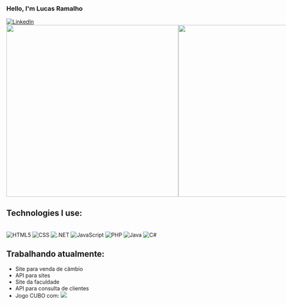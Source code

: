 ### Hello, I'm Lucas Ramalho
<a href="https://www.linkedin.com/in/lucas-ramalho-07a34425a">
  <img src="https://img.shields.io/badge/LinkedIn-0077B5?style=for-the-badge&logo=linkedin&logoColor=white" alt="LinkedIn">
</a>


<div style="display: flex;">
    <img src="https://github-readme-stats.vercel.app/api/top-langs/?username=LucasGOWRamalho&theme=blue-green" width="450px" />
    <img src="https://github-readme-stats.vercel.app/api?username=LucasGOWRamalho&show_icons=true&theme=onedark" width="450px" />
</div>

## Technologies I use:
<div style="display: inline_block"><br/>
  <img align="center" alt="HTML5" src="https://img.shields.io/badge/HTML5-E34F26?style=for-the-badge&logo=html5&logoColor=white">
  <img align="center" alt="CSS" src="https://img.shields.io/badge/CSS3-1572B6?style=for-the-badge&logo=css3&logoColor=white">
  <img align="center" alt=".NET" src="https://img.shields.io/badge/.NET-5C2D91?style=for-the-badge&logo=.net&logoColor=white">
  <img align="center" alt="JavaScript" src="https://img.shields.io/badge/JavaScript-F7DF1E?style=for-the-badge&logo=javascript&logoColor=black">
  <img align="center" alt="PHP" src="https://img.shields.io/badge/PHP-777BB4?style=for-the-badge&logo=php&logoColor=white">
  <img align="center" alt="Java" src="https://img.shields.io/badge/Java-ED8B00?style=for-the-badge&logo=openjdk&logoColor=white">
  <img align="center" alt="C#" src="https://img.shields.io/badge/C%23-239120?style=for-the-badge&logo=c-sharp&logoColor=white">
</div>

## Trabalhando atualmente:

* Site para venda de câmbio
* API para sites
* Site da faculdade
* API para consulta de clientes
* Jogo CUBO com: <a href="https://github.com/lbwma">
  <img src="https://img.shields.io/badge/GitHub-100000?style=for-the-badge&logo=github&logoColor=white">
</a>
